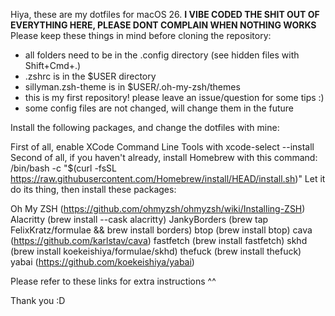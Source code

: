 Hiya, these are my dotfiles for macOS 26.
**I VIBE CODED THE SHIT OUT OF EVERYTHING HERE, PLEASE DONT COMPLAIN WHEN NOTHING WORKS**
Please keep these things in mind before cloning the repository:
- all folders need to be in the .config directory (see hidden files with Shift+Cmd+.)
- .zshrc is in the $USER directory
- sillyman.zsh-theme is in $USER/.oh-my-zsh/themes
- this is my first repository! please leave an issue/question for some tips :)
- some config files are not changed, will change them in the future

Install the following packages, and change the dotfiles with mine:

First of all, enable XCode Command Line Tools with xcode-select --install
Second of all, if you haven't already, install Homebrew with this command:
/bin/bash -c "$(curl -fsSL https://raw.githubusercontent.com/Homebrew/install/HEAD/install.sh)"
Let it do its thing, then install these packages:

Oh My ZSH (https://github.com/ohmyzsh/ohmyzsh/wiki/Installing-ZSH)
Alacritty (brew install --cask alacritty)
JankyBorders (brew tap FelixKratz/formulae && brew install borders)
btop (brew install btop)
cava (https://github.com/karlstav/cava)
fastfetch (brew install fastfetch)
skhd (brew install koekeishiya/formulae/skhd)
thefuck (brew install thefuck)
yabai (https://github.com/koekeishiya/yabai)

Please refer to these links for extra instructions ^^

Thank you :D
